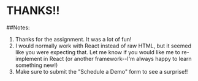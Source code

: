 # THANKS!!
##Notes: 
1. Thanks for the assignment. It was a lot of fun!
2. I would normally work with React instead of raw HTML, but it seemed like you were expecting that. Let me know if you would like me to re-implement in React (or another framework--I'm always happy to learn something new!)
3. Make sure to submit the "Schedule a Demo" form to see a surprise!!
